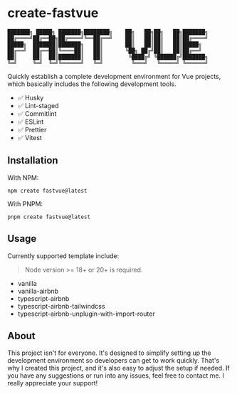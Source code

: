 # create-fastvue

```
███████╗ █████╗ ███████╗████████╗    ██╗   ██╗██╗   ██╗███████╗
██╔════╝██╔══██╗██╔════╝╚══██╔══╝    ██║   ██║██║   ██║██╔════╝
█████╗  ███████║███████╗   ██║       ██║   ██║██║   ██║█████╗
██╔══╝  ██╔══██║╚════██║   ██║       ╚██╗ ██╔╝██║   ██║██╔══╝
██║     ██║  ██║███████║   ██║        ╚████╔╝ ╚██████╔╝███████╗
╚═╝     ╚═╝  ╚═╝╚══════╝   ╚═╝         ╚═══╝   ╚═════╝ ╚══════╝
```

Quickly establish a complete development environment for Vue projects, which basically includes the following development tools.

- ✅️ Husky
- ✅️ Lint-staged
- ✅️ Commitlint
- ✅️ ESLint
- ✅️ Prettier
- ✅️ Vitest

## Installation

With NPM:

```
npm create fastvue@latest
```

With PNPM:

```
pnpm create fastvue@latest
```

## Usage

Currently supported template include:

> Node version >= 18+ or 20+ is required.

- vanilla
- vanilla-airbnb
- typescript-airbnb
- typescript-airbnb-tailwindcss
- typescript-airbnb-unplugin-with-import-router

## About

This project isn't for everyone. It's designed to simplify setting up the development environment so developers can get to work quickly. That's why I created this project, and it's also easy to adjust the setup if needed. If you have any suggestions or run into any issues, feel free to contact me. I really appreciate your support!
